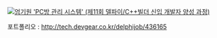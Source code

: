 ﻿[![엄기원 'PC방 관리 시스템' (제11회 델파이/C++빌더 신입 개발자 양성 과정)](http://img.youtube.com/vi/-kUnfhgd5r0/0.jpg)](http://www.youtube.com/watch?v=-kUnfhgd5r0)


포트폴리오 : <http://tech.devgear.co.kr/delphijob/436165>